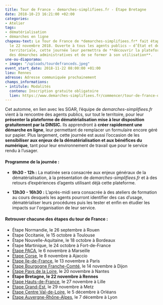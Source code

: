 ```yaml
---
title: Tour de France - demarches-simplifiees.fr - Étape Bretagne
date: 2018-10-23 16:21:00 +02:00
categories:
- Atelier
tags:
- dématérialisation
- démarches en ligne
chapeau-text: Le Tour de France de *demarches-simplifiees.fr* fait étape à Rennes
  le 22 novembre 2018. Ouverte à tous les agents publics – d’État et de l’administration
  territoriale, cette journée leur permettra de **découvrir la plateforme de dématérialisation
  des démarches administratives et de se former à son utilisation**.
une-ou-diaporama:
- image: "/uploads/tourdefranceds.jpeg"
event_start_date: 2018-11-22 08:00:00 +01:00
lieu: Rennes
adresse: Adresse communiquée prochainement
champs_informations:
- intitule: Modalités
  contenu: Inscription gratuite obligatoire
  lien: https://www.demarches-simplifiees.fr/commencer/tour-de-france-demarches-simplifiees-fr-bretagne
---
```


Cet automne, en lien avec les SGAR, l’équipe de *demarches-simplifiees.fr* vient à la rencontre des agents publics, sur tout le territoire, pour leur **présenter la plateforme de dématérialisation mise à leur disposition gratuitement par la DINSIC.** Ils apprendront à **créer rapidement une démarche en ligne**, leur permettant de remplacer un formulaire encore géré sur papier.
Plus largement, cette journée est aussi l’occasion de les **sensibiliser aux enjeux de la dématérialisation et aux bénéfices du numérique**, tant pour leur environnement de travail que pour le service rendu à l’usager. 


#### Programme de la journée :
* **9h30 - 12h :** La matinée sera consacrée aux enjeux généraux de la dématérialisation, à la présentation de *demarches-simplifiees.fr* et à des retours d’expériences d’agents utilisant déjà cette plateforme. 
 
* **13h30 - 16h30 :** L’après-midi sera consacrée à des ateliers de formation au cours desquels les agents pourront identifier des cas d’usage, dématérialiser leurs procédures puis les tester et enfin en étudier les impacts sur l'organisation de leur service. 


#### Retrouver chacune des étapes du tour de France : 

* Étape Normandie, le 26 septembre à Rouen
* Étape Occitanie, le 15 octobre à Toulouse
* Étape Nouvelle-Aquitaine, le 18 octobre à Bordeaux
* Étape Martinique, le 24 octobre à Fort-de-France
* [Étape PACA](/agenda/tour-de-france-demarches-simplifiees-fr-etape-paca/), le 6 novembre à Marseille
* [Étape Corse](/agenda/tour-de-france-demarches-simplifiees-fr-etape-corse/), le 8 novembre à Ajaccio
* [Étape Ile-de-France](/agenda/tour-de-france-demarches-simplifiees-fr-etape-ile-de-france/), le 13 novembre à Paris
* [Étape Bourgogne Franche-Comté](/agenda/tour-de-france-demarches-simplifiees-fr-etape-bourgogne-franche-comte/), le 14 novembre à Dijon
* [Étape Pays de la Loire](/agenda/tour-de-france-demarches-simplifiees-fr-etape-pays-de-la-loire/), le 20 novembre à Nantes
* **Étape Bretagne, le 22 novembre à Rennes**
* [Étape Hauts-de-France](/agenda/tour-de-france-demarches-simplifiees-fr-etape-hauts-de-france/), le 27 novembre à Lille
* [Étape Grand-Est](/agenda/tour-de-france-demarches-simplifiees-fr-etape-grand-est/), le 29 novembre à Metz
* [Étape Centre Val-de-Loire](/agenda/tour-de-france-demarches-simplifiees-fr-etape-centre-val-de-loire/), le 5 décembre à Orléans
* [Étape Auvergne-Rhône-Alpes](/agenda/tour-de-france-demarches-simplifiees-dot-fr-etape-auvergne-rhone-alpes/), le 7 décembre à Lyon
